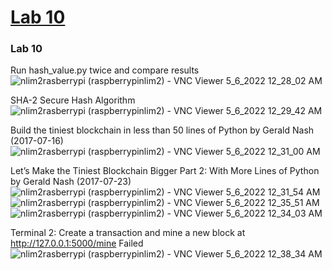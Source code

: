 # [Lab 10](https://github.com/kevinwlu/iot/tree/master/lesson10)
### Lab 10

Run hash_value.py twice and compare results
![nlim2rasberrypi (raspberrypinlim2) - VNC Viewer 5_6_2022 12_28_02 AM](https://user-images.githubusercontent.com/78889244/167067097-dde64817-8efa-4105-ad8f-785e469c64a7.png)


SHA-2 Secure Hash Algorithm
![nlim2rasberrypi (raspberrypinlim2) - VNC Viewer 5_6_2022 12_29_42 AM](https://user-images.githubusercontent.com/78889244/167067250-c08a2c7b-1552-4965-bedd-6c6055cd21a2.png)


Build the tiniest blockchain in less than 50 lines of Python by Gerald Nash (2017-07-16)
![nlim2rasberrypi (raspberrypinlim2) - VNC Viewer 5_6_2022 12_31_00 AM](https://user-images.githubusercontent.com/78889244/167067336-bbbd2d97-5f21-4b62-98a0-9c3fedf49321.png)

Let’s Make the Tiniest Blockchain Bigger Part 2: With More Lines of Python by Gerald Nash (2017-07-23)
![nlim2rasberrypi (raspberrypinlim2) - VNC Viewer 5_6_2022 12_31_54 AM](https://user-images.githubusercontent.com/78889244/167067435-6aec76cf-4088-4b7b-bdee-732f9446242e.png)
![nlim2rasberrypi (raspberrypinlim2) - VNC Viewer 5_6_2022 12_35_51 AM](https://user-images.githubusercontent.com/78889244/167067806-d1c1381b-0f74-4307-aeed-a7e0a7c9e567.png)
![nlim2rasberrypi (raspberrypinlim2) - VNC Viewer 5_6_2022 12_34_03 AM](https://user-images.githubusercontent.com/78889244/167067616-0f130808-cf87-43b2-b55b-81d75d0dbab9.png)


Terminal 2: Create a transaction and mine a new block at http://127.0.0.1:5000/mine
Failed
![nlim2rasberrypi (raspberrypinlim2) - VNC Viewer 5_6_2022 12_38_34 AM](https://user-images.githubusercontent.com/78889244/167068031-d796a653-5fed-47ad-a277-b0dbdd4da6d5.png)

